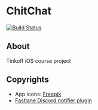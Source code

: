 #  ChitChat

[![Build Status](https://travis-ci.org/tinted-knight/ChitChat.svg?branch=master)](https://travis-ci.org/tinted-knight/ChitChat)

## About

Tinkoff iOS course project

## Copyrights

- App icons: [Freepik](www.freepik.com)
- [Fastlane Discord notifier plugin](https://github.com/nikolas-theodosis/fastlane-discord_notifier)
